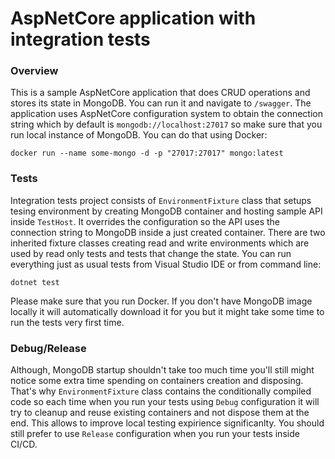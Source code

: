 # AspNetCore application with integration tests

### Overview

This is a sample AspNetCore application that does CRUD operations and stores its state in MongoDB. You can run it and navigate to `/swagger`. The application uses AspNetCore configuration system to obtain the connection string which by default is `mongodb://localhost:27017` so make sure that you run local instance of MongoDB. You can do that using Docker:

```
docker run --name some-mongo -d -p "27017:27017" mongo:latest
```

### Tests

Integration tests project consists of `EnvironmentFixture` class that setups tesing environment by creating MongoDB container and hosting sample API inside `TestHost`. It overrides the configuration so the API uses the connection string to MongoDB inside a just created container. There are two inherited fixture classes creating read and write environments which are used by read only tests and tests that change the state. You can run everything just as usual tests from Visual Studio IDE or from command line:

```
dotnet test
```

Please make sure that you run Docker. If you don't have MongoDB image locally it will automatically download it for you but it might take some time to run the tests very first time.

### Debug/Release

Although, MongoDB startup shouldn't take too much time you'll still might notice some extra time spending on containers creation and disposing. That's why `EnvironmentFixture` class contains the conditionally compiled code so each time when you run your tests using `Debug` configuration it will try to cleanup and reuse existing containers and not dispose them at the end. This allows to improve local testing expirience significanlty. You should still prefer to use `Release` configuration when you run your tests inside CI/CD.
